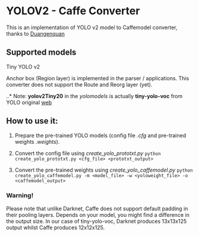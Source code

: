 # YOLOV2 - Caffe Converter
This is an implementation of YOLO v2 model to Caffemodel converter, thanks to [Duangenquan](https://github.com/duangenquan/YoloV2NCS)

## Supported models
Tiny YOLO v2

Anchor box (Region layer) is implemented in the parser / applications.
This converter does not support the Route and Reorg layer (yet).

..* Note: **yolov2Tiny20** in the *yolomodels* is actually **tiny-yolo-voc** from YOLO original [web](https://pjreddie.com/darknet/yolo)

## How to use it:
1. Prepare the pre-trained YOLO models (config file *.cfg* and pre-trained weights *.weights*).

2. Convert the config file using *create_yolo_prototxt.py* 
```python create_yolo_prototxt.py <cfg_file> <prototxt_output>```

3. Convert the pre-trained weights using *create_yolo_caffemodel.py*
```python create_yolo_caffemodel.py -m <model_file> -w <yoloweight_file> -o <caffemodel_output>```

### Warning!
Please note that unlike Darknet, Caffe does not support default padding in their pooling layers. Depends on your model, you might find a difference in the output size.
In our case of tiny-yolo-voc, Darknet produces 13x13x125 output whilst Caffe produces 12x12x125.
